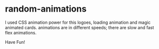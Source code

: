 # random-animations
I used CSS animation power for this logoes, loading animation and magic animated cards.
animations are in different speeds; there are slow and fast flex animations.

Have Fun!
